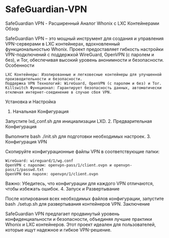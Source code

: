 # SafeGuardian-VPN
SafeGuardian VPN - Расширенный Аналог Whonix с LXC Контейнерами
Обзор

SafeGuardian VPN – это мощный инструмент для создания и управления VPN-серверами в LXC контейнерах, вдохновленный функциональностью Whonix. Проект предоставляет гибкость настройки VPN-подключений с поддержкой WireGuard, OpenVPN (с паролем и без), и Tor, обеспечивая высокий уровень анонимности и безопасности.
Особенности

    LXC Контейнеры: Изолированные и легковесные контейнеры для улучшенной производительности и безопасности.
    Поддержка VPN Технологий: WireGuard, OpenVPN (с паролем и без) и Tor.
    Killswitch Функционал: Гарантирует безопасность данных, автоматически отключая интернет-соединение в случае сбоя VPN.

Установка и Настройка
1. Начальная Конфигурация

Запустите lxd_conf.sh для инициализации LXD.
2. Предварительная Конфигурация

Выполните bash ./init.sh для подготовки необходимых настроек.
3. Конфигурация VPN

Скопируйте конфигурационные файлы VPN в соответствующие папки:

    WireGuard: wireguard/1/wg.conf
    OpenVPN с паролем: openvpn-pass/1/client.ovpn и openvpn-pass/1/passwd.txt
    OpenVPN без пароля: openvpn/1/client.ovpn

Важно: Убедитесь, что конфигурации для каждого VPN отличаются, чтобы избежать ошибок.
4. Запуск и Развертывание

После копирования всех необходимых файлов конфигурации, запустите bash ./setup.sh для развертывания контейнеров VPN.
Заключение

SafeGuardian VPN предлагает продвинутый уровень конфиденциальности и безопасности, объединяя лучшие практики Whonix и LXC контейнеров. Этот проект идеален для пользователей, которые ищут надежное и гибкое VPN-решение.
